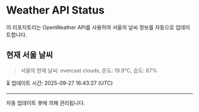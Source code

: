 
# Weather API Status

이 리포지토리는 OpenWeather API를 사용하여 서울의 날씨 정보를 자동으로 업데이트합니다.

## 현재 서울 날씨
> 서울의 현재 날씨: overcast clouds, 온도: 19.9°C, 습도: 87%

⏳ 업데이트 시간: 2025-09-27 16:43:27 (UTC)

---
자동 업데이트 봇에 의해 관리됩니다.
